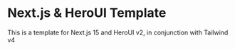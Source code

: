 # Next.js & HeroUI Template

This is a template for Next.js 15 and HeroUI v2, in conjunction with Tailwind v4